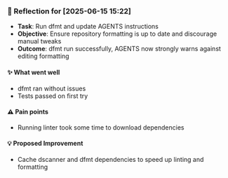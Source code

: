 ### :book: Reflection for [2025-06-15 15:22]
  - **Task**: Run dfmt and update AGENTS instructions
  - **Objective**: Ensure repository formatting is up to date and discourage manual tweaks
  - **Outcome**: dfmt run successfully, AGENTS now strongly warns against editing formatting

#### :sparkles: What went well
  - dfmt ran without issues
  - Tests passed on first try

#### :warning: Pain points
  - Running linter took some time to download dependencies

#### :bulb: Proposed Improvement
  - Cache dscanner and dfmt dependencies to speed up linting and formatting
